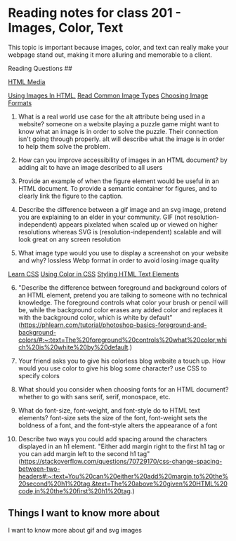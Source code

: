 # Reading notes for class 201 - Images, Color, Text

This topic is important because images, color, and text can really make your webpage stand out, making it more alluring and memorable to a client.

Reading Questions ##

[HTML Media](https://developer.mozilla.org/en-US/docs/Learn/HTML/Multimedia_and_embedding)

[Using Images In HTML.](https://developer.mozilla.org/en-US/docs/Learn/HTML/Multimedia_and_embedding/Images_in_HTML)
[Read Common Image Types](https://developer.mozilla.org/en-US/docs/Web/Media/Formats/Image_types)
[Choosing Image Formats](https://developer.mozilla.org/en-US/docs/Web/Media/Formats/Image_types#choosing_an_image_format)

1. What is a real world use case for the alt attribute being used in a website?
someone on a website playing a puzzle game might want to know what an image is in order to solve the puzzle. Their connection isn't going through properly. alt will describe what the image is in order to help them solve the problem. 

3. How can you improve accessibility of images in an HTML document?
by adding alt to have an image described to all users

5. Provide an example of when the figure element would be useful in an HTML document.
To provide a semantic container for figures, and to clearly link the figure to the caption.

7. Describe the difference between a gif image and an svg image, pretend you are explaining to an elder in your community.
GIF (not resolution-independent) appears pixelated when scaled up or viewed on higher resolutions whereas SVG is (resolution-independent) scalable and will look great on any screen resolution

9. What image type would you use to display a screenshot on your website and why?
lossless Webp format in order to avoid losing image quality

[Learn CSS](https://developer.mozilla.org/en-US/docs/Learn/CSS)
[Using Color in CSS](https://developer.mozilla.org/en-US/docs/Web/CSS/CSS_Colors/Applying_color)
[Styling HTML Text Elements](https://developer.mozilla.org/en-US/docs/Learn/CSS/Styling_text/Fundamentals)

6. "Describe the difference between foreground and background colors of an HTML element, pretend you are talking to someone with no technical knowledge.
The foreground controls what color your brush or pencil will be, while the background color erases any added color and replaces it with the background color, which is white by default" (https://phlearn.com/tutorial/photoshop-basics-foreground-and-background-colors/#:~:text=The%20foreground%20controls%20what%20color,which%20is%20white%20by%20default.)

8. Your friend asks you to give his colorless blog website a touch up. How would you use color to give his blog some character?
use CSS to specify colors

10. What should you consider when choosing fonts for an HTML document?
whether to go with sans serif, serif, monospace, etc.

12. What do font-size, font-weight, and font-style do to HTML text elements?
font-size sets the size of the font, font-weight sets the boldness of a font, and the font-style alters the appearance of a font

14. Describe two ways you could add spacing around the characters displayed in an h1 element.
"Either add margin right to the first h1 tag or you can add margin left to the second h1 tag"
(https://stackoverflow.com/questions/70729170/css-change-spacing-between-two-headers#:~:text=You%20can%20either%20add%20margin,to%20the%20second%20h1%20tag.&text=The%20above%20given%20HTML%20code,in%20the%20first%20h1%20tag.)

## Things I want to know more about
I want to know more about gif and svg images
